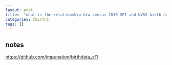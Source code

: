 ```yaml
---
layout: post
title:  "what is the relationship btw census 2010 SF1 and NVSS birth data?"
categories: [birth]
tags: []
---
```


## notes

https://github.com/impunation/birthdata_sf1

